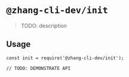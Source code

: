 # `@zhang-cli-dev/init`

> TODO: description

## Usage

```
const init = require('@zhang-cli-dev/init');

// TODO: DEMONSTRATE API
```
